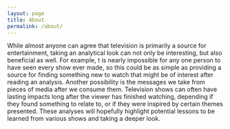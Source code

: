 ```yaml
---
layout: page
title: About
permalink: /about/
---
```


While almost anyone can agree that television is primarily a source for entertainment, taking an analytical look can not only be interesting, but also beneficial as well. For example, t is nearly impossible for any one person to have seen every show ever made, so this could be as simple as providing a source for finding something new to watch that might be of interest after reading an analysis. Another possibility is the messages we take from pieces of media after we consume them. Television shows can often have lasting impacts long after the viewer has finished watching, depending if they found something to relate to, or if they were inspired by certain themes presented. These analyses will hopefully highlight potential lessons to be learned from various shows and taking a deeper look.
